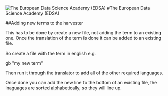 ![The European Data Science Academy (EDSA)][1] 
#The European Data Science Academy (EDSA)


  [1]: http://i.stack.imgur.com/TqR4S.png



##Adding new terms to the harvester

This has to be done by create a new file, not adding the term to an existing one. Once the translation of the term is done it can be added to an existing file.

So create a file with the term in english e.g.

gb
"my new term"

Then run it through the translator to add all of the other required languages.

Once done you can add the new line to the bottom of an existing file, the lnaguages are sorted alphabetically, so they will line up.
